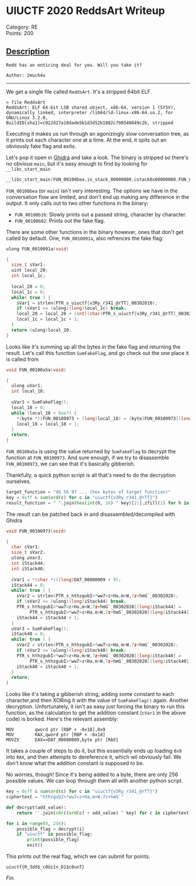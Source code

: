 # UIUCTF 2020 ReddsArt Writeup

Category: RE  
Points: 200

## [Description](https://ctftime.org/task/12408)
```
Redd has an enticing deal for you. Will you take it?

Author: 2much4u
```
---

We get a single file called `ReddsArt`. It's a stripped 64bit ELF.
```
> file ReddsArt
ReddsArt: ELF 64-bit LSB shared object, x86-64, version 1 (SYSV), dynamically linked, interpreter /lib64/ld-linux-x86-64.so.2, for GNU/Linux 3.2.0, BuildID[sha1]=c022d27a18dade5b1d3d52b1082c798548849c2b, stripped
```
Executing it makes us run through an agonizingly slow conversation tree, as it prints out each character one at a time. At the end, it spits out an obviously fake flag and exits.

Let's pop it open in [Ghidra](https://ghidra-sre.org/) and take a look. The binary is stripped so there's no obvious `main`, but it's easy enough to find by looking for `__libc_start_main`
```c
__libc_start_main(FUN_00100bea,in_stack_00000000,&stack0x00000008,FUN_00100ee0,FUN_00100f50,param_3,auStack8);
```
`FUN_00100bea` (or `main`) isn't very interesting. The options we have in the conversation flow are limited, and don't end up making any difference in the output. It only calls out to two other functions in the binary: 
- `FUN_00100b16`: Slowly prints out a passed string, character by character.
- `FUN_00100b82`: Prints out the fake flag.

There are some other functions in the binary however, ones that don't get called by default. One, `FUN_0010091a`, also refrences the fake flag:

```c
ulong FUN_0010091a(void)

{
  size_t sVar1;
  uint local_20;
  int local_1c;
  
  local_20 = 0;
  local_1c = 0;
  while( true ) {
    sVar1 = strlen(PTR_s_uiuctf{v3Ry_r341_@rTT}_00302010);
    if (sVar1 <= (ulong)(long)local_1c) break;
    local_20 = local_20 + (int)(char)PTR_s_uiuctf{v3Ry_r341_@rTT}_00302010[(long)local_1c];
    local_1c = local_1c + 1;
  }
  return (ulong)local_20;
}
```

Looks like it's summing up all the bytes in the fake flag and returning the result. Let's call this function `SumFakeFlag`, and go check out the one place it is called from
```c
void FUN_00100a5a(void)

{
  ulong uVar1;
  int local_18;
  
  uVar1 = SumFakeFlag();
  local_18 = 0;
  while (local_18 < 0xe7) {
    *(byte *)(FUN_00100973 + (long)local_18) = (byte)FUN_00100973[(long)local_18] ^ (byte)uVar1;
    local_18 = local_18 + 1;
  }
  return;
}
```
`FUN_00100a5a` is using the value returned by `SumFakeFlag` to decrypt the function at `FUN_00100973`. And sure enough, if we try to disassemble `FUN_00100973`, we can see that it's basically gibberish.

Thankfully, a quick python script is all that's need to do the decryption ourselves.
```python
target_function = "4b 56 97 ... (hex bytes of target function)"
key = 0xff & sum(ord(c) for c in "uiuctf{v3Ry_r341_@rTT}")
result_function = " ".join(hex(int(h, 16) ^ key)[2:].zfill(2) for h in target_function.split())
```
The result can be patched back in and disassembled/decompiled with Ghidra
```c
void FUN_00100973(void)

{
  char cVar1;
  size_t sVar2;
  ulong uVar3;
  int iStack44;
  int iStack40;
  
  cVar1 = *(char *)((long)DAT_00000009 + 9);
  iStack44 = 0;
  while( true ) {
    sVar2 = strlen(PTR_s_hthzgubI>*ww7>z+Ha,m>W,7z+hmG`_00302028);
    if (sVar2 <= (ulong)(long)iStack44) break;
    PTR_s_hthzgubI>*ww7>z+Ha,m>W,7z+hmG`_00302028[(long)iStack44] =
         PTR_s_hthzgubI>*ww7>z+Ha,m>W,7z+hmG`_00302028[(long)iStack44] + cVar1;
    iStack44 = iStack44 + 1;
  }
  uVar3 = SumFakeFlag();
  iStack40 = 0;
  while( true ) {
    sVar2 = strlen(PTR_s_hthzgubI>*ww7>z+Ha,m>W,7z+hmG`_00302028);
    if (sVar2 <= (ulong)(long)iStack40) break;
    PTR_s_hthzgubI>*ww7>z+Ha,m>W,7z+hmG`_00302028[(long)iStack40] =
         PTR_s_hthzgubI>*ww7>z+Ha,m>W,7z+hmG`_00302028[(long)iStack40] ^ (byte)uVar3;
    iStack40 = iStack40 + 1;
  }
  return;
}
```
Looks like it's taking a gibberish string, adding some constant to each character,and then XORing it with the value of `SumFakeFlag()` again. Another decryption. Unfortunately, it isn't as easy just forcing the binary to run this function, as the calculation to get the addition constant (`cVar1` in the above code) is borked. Here's the relevant assembly:
```
MOV        qword ptr [RBP + -0x18],0x9
MOV        RAX,qword ptr [RBP + -0x18]
MOVZX      EAX=>DAT_00000009,byte ptr [RAX]
```
It takes a couple of steps to do it, but this essentially ends up loading `0x9` into `RAX`, and then attempts to dereference it, which wil obviously fail. We don't know what the addition constant is supposed to be.

No worries, though! Since it's being added to a byte, there are only 256 possible values. We can loop through them all with another python script.
```python
key = 0xff & sum(ord(c) for c in "uiuctf{v3Ry_r341_@rTT}")
ciphertext = "hthzgubI>*ww7>z+Ha,m>W,7z+hmG`"

def decrypt(add_value):
    return ''.join(chr((ord(c) + add_value) ^ key) for c in ciphertext)

for i in range(0, 256):
    possible_flag = decrypt(i)
    if "uiuctf" in possible_flag:
        print(possible_flag)
        exit()
```
This prints out the real flag, which we can submit for points.
```
uiuctf{R_3dd$_c0Uz1n_D1$c0unT}
``` 
_Fin._